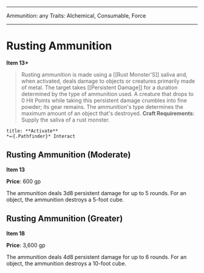 
---
Ammunition: any
Traits: Alchemical, Consumable, Force

---

# Rusting Ammunition

**Item 13+**

> Rusting ammunition is made using a [[Rust Monster'S]] saliva and, when activated, deals damage to objects or creatures primarily made of metal. The target takes [[Persistent Damage]] for a duration determined by the type of ammunition used. A creature that drops to 0 Hit Points while taking this persistent damage crumbles into fine powder; its gear remains. The ammunition's type determines the maximum amount of an object that's destroyed.
**Craft Requirements**: Supply the saliva of a rust monster.

```ad-embed-ability
title: **Activate**
*⬻{.Pathfinder}* Interact 
```

## Rusting Ammunition (Moderate)

**Item 13**

**Price**: 600 gp

The ammunition deals 3d8 persistent damage for up to 5 rounds. For an object, the ammunition destroys a 5-foot cube.

## Rusting Ammunition (Greater)

**Item 18**

**Price**: 3,600 gp

The ammunition deals 4d8 persistent damage for up to 6 rounds. For an object, the ammunition destroys a 10-foot cube.
